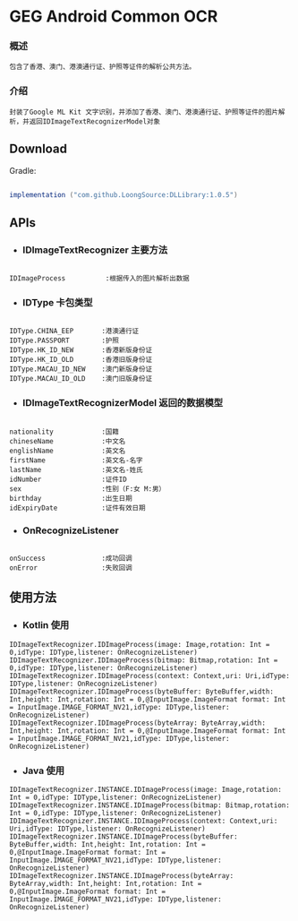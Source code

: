 # GEG Android Common OCR 

### 概述
    包含了香港、澳门、港澳通行证、护照等证件的解析公共方法。

### 介绍
    封装了Google ML Kit 文字识别，并添加了香港、澳门、港澳通行证、护照等证件的图片解析，并返回IDImageTextRecognizerModel对象

## Download

Gradle:
```groovy

implementation ("com.github.LoongSource:DLLibrary:1.0.5")
```

## APIs

* ### IDImageTextRecognizer 主要方法
```

IDImageProcess          :根据传入的图片解析出数据
```

* ### IDType 卡包类型
```

IDType.CHINA_EEP       :港澳通行证
IDType.PASSPORT        :护照
IDType.HK_ID_NEW       :香港新版身份证
IDType.HK_ID_OLD       :香港旧版身份证
IDType.MACAU_ID_NEW    :澳门新版身份证
IDType.MACAU_ID_OLD    :澳门旧版身份证
```

* ### IDImageTextRecognizerModel 返回的数据模型
```

nationality            :国籍
chineseName            :中文名
englishName            :英文名
firstName              :英文名-名字
lastName               :英文名-姓氏
idNumber               :证件ID
sex                    :性别（F:女 M:男）
birthday               :出生日期
idExpiryDate           :证件有效日期
```

* ### OnRecognizeListener
```

onSuccess              :成功回调
onError                :失败回调
```

## 使用方法

* ### Kotlin 使用
```
IDImageTextRecognizer.IDImageProcess(image: Image,rotation: Int = 0,idType: IDType,listener: OnRecognizeListener)
IDImageTextRecognizer.IDImageProcess(bitmap: Bitmap,rotation: Int = 0,idType: IDType,listener: OnRecognizeListener)
IDImageTextRecognizer.IDImageProcess(context: Context,uri: Uri,idType: IDType,listener: OnRecognizeListener)
IDImageTextRecognizer.IDImageProcess(byteBuffer: ByteBuffer,width: Int,height: Int,rotation: Int = 0,@InputImage.ImageFormat format: Int = InputImage.IMAGE_FORMAT_NV21,idType: IDType,listener: OnRecognizeListener)
IDImageTextRecognizer.IDImageProcess(byteArray: ByteArray,width: Int,height: Int,rotation: Int = 0,@InputImage.ImageFormat format: Int = InputImage.IMAGE_FORMAT_NV21,idType: IDType,listener: OnRecognizeListener)
```
* ### Java 使用
```
IDImageTextRecognizer.INSTANCE.IDImageProcess(image: Image,rotation: Int = 0,idType: IDType,listener: OnRecognizeListener)
IDImageTextRecognizer.INSTANCE.IDImageProcess(bitmap: Bitmap,rotation: Int = 0,idType: IDType,listener: OnRecognizeListener)
IDImageTextRecognizer.INSTANCE.IDImageProcess(context: Context,uri: Uri,idType: IDType,listener: OnRecognizeListener)
IDImageTextRecognizer.INSTANCE.IDImageProcess(byteBuffer: ByteBuffer,width: Int,height: Int,rotation: Int = 0,@InputImage.ImageFormat format: Int = InputImage.IMAGE_FORMAT_NV21,idType: IDType,listener: OnRecognizeListener)
IDImageTextRecognizer.INSTANCE.IDImageProcess(byteArray: ByteArray,width: Int,height: Int,rotation: Int = 0,@InputImage.ImageFormat format: Int = InputImage.IMAGE_FORMAT_NV21,idType: IDType,listener: OnRecognizeListener)
```




